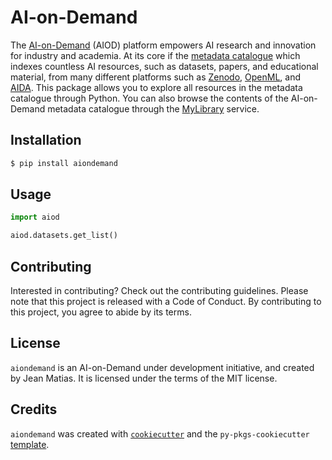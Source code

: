 # AI-on-Demand 

The [AI-on-Demand](https://aiod.eu) (AIOD) platform empowers AI research and innovation for industry and academia. 
At its core if the [metadata catalogue](https://aiod.i3a.es) which indexes countless AI resources, such as datasets, papers, and educational material, 
from many different platforms such as [Zenodo](https://www.zenodo.org), [OpenML](https://www.openml.org), and [AIDA](https://https://www.i-aida.org/ai-educational-resources/).
This package allows you to explore all resources in the metadata catalogue through Python.
You can also browse the contents of the AI-on-Demand metadata catalogue through the [MyLibrary](https://mylibrary.aiod.eu) service.

## Installation

```bash
$ pip install aiondemand
```

## Usage

```python
import aiod

aiod.datasets.get_list()
```

## Contributing

Interested in contributing? Check out the contributing guidelines. Please note that this project is released with a Code of Conduct. By contributing to this project, you agree to abide by its terms.

## License

`aiondemand` is an AI-on-Demand under development initiative, and created by Jean Matias. It is licensed under the terms of the MIT license.

## Credits

`aiondemand` was created with [`cookiecutter`](https://cookiecutter.readthedocs.io/en/latest/) and the `py-pkgs-cookiecutter` [template](https://github.com/py-pkgs/py-pkgs-cookiecutter).
